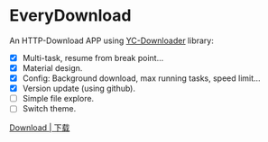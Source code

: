 # EveryDownload

An HTTP-Download APP using [YC-Downloader](https://github.com/SirLYC/YC-Downloader) library: 
- [x] Multi-task, resume from break point...
- [x] Material design.
- [x] Config: Background download, max running tasks, speed limit...
- [x] Version update (using github).
- [ ] Simple file explore.
- [ ] Switch theme.

[Download | 下载](https://github.com/SirLYC/EveryDownload/tree/master/update)
